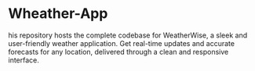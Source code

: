 # Wheather-App
his repository hosts the complete codebase for WeatherWise, a sleek and user-friendly weather application. Get real-time updates and accurate forecasts for any location, delivered through a clean and responsive interface.
